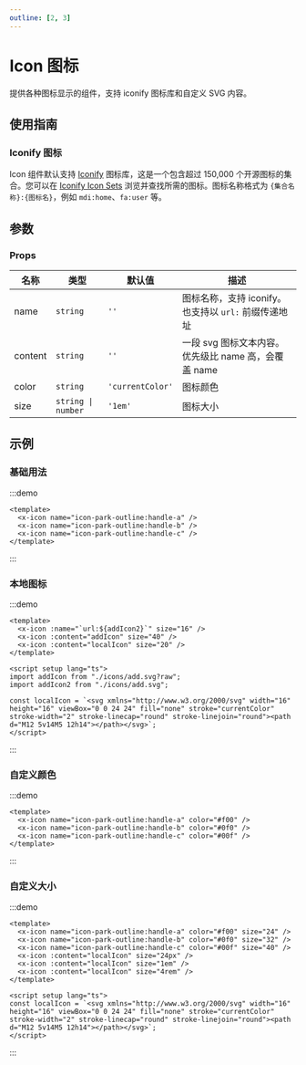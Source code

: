 ```yaml
---
outline: [2, 3]
---
```


<style>
  .x-icon {
    margin-right: var(--x-gap-medium);
    margin-bottom: var(--x-gap-medium);
  }
</style>

# Icon 图标

提供各种图标显示的组件，支持 iconify 图标库和自定义 SVG 内容。

## 使用指南

### Iconify 图标

Icon 组件默认支持 [Iconify](https://iconify.design/) 图标库，这是一个包含超过 150,000 个开源图标的集合。您可以在 [Iconify Icon Sets](https://icon-sets.iconify.design/) 浏览并查找所需的图标。图标名称格式为 `{集合名称}:{图标名}`，例如 `mdi:home`、`fa:user` 等。

## 参数

### Props

| 名称 | 类型 | 默认值 | 描述 |
| --- | --- | --- | --- |
| name | `string` | `''` | 图标名称，支持 iconify。也支持以 `url:` 前缀传递地址 |
| content | `string` | `''` | 一段 svg 图标文本内容。优先级比 name 高，会覆盖 name |
| color | `string` | `'currentColor'` | 图标颜色 |
| size | `string \| number` | `'1em'` | 图标大小 |

## 示例

### 基础用法

:::demo

```vue
<template>
  <x-icon name="icon-park-outline:handle-a" />
  <x-icon name="icon-park-outline:handle-b" />
  <x-icon name="icon-park-outline:handle-c" />
</template>
```

:::

### 本地图标

:::demo

```vue
<template>
  <x-icon :name="`url:${addIcon2}`" size="16" />
  <x-icon :content="addIcon" size="40" />
  <x-icon :content="localIcon" size="20" />
</template>

<script setup lang="ts">
import addIcon from "./icons/add.svg?raw";
import addIcon2 from "./icons/add.svg";

const localIcon = `<svg xmlns="http://www.w3.org/2000/svg" width="16" height="16" viewBox="0 0 24 24" fill="none" stroke="currentColor" stroke-width="2" stroke-linecap="round" stroke-linejoin="round"><path d="M12 5v14M5 12h14"></path></svg>`;
</script>
```

:::

### 自定义颜色

:::demo

```vue
<template>
  <x-icon name="icon-park-outline:handle-a" color="#f00" />
  <x-icon name="icon-park-outline:handle-b" color="#0f0" />
  <x-icon name="icon-park-outline:handle-c" color="#00f" />
</template>
```

:::

### 自定义大小

:::demo

```vue
<template>
  <x-icon name="icon-park-outline:handle-a" color="#f00" size="24" />
  <x-icon name="icon-park-outline:handle-b" color="#0f0" size="32" />
  <x-icon name="icon-park-outline:handle-c" color="#00f" size="40" />
  <x-icon :content="localIcon" size="24px" />
  <x-icon :content="localIcon" size="1em" />
  <x-icon :content="localIcon" size="4rem" />
</template>

<script setup lang="ts">
const localIcon = `<svg xmlns="http://www.w3.org/2000/svg" width="16" height="16" viewBox="0 0 24 24" fill="none" stroke="currentColor" stroke-width="2" stroke-linecap="round" stroke-linejoin="round"><path d="M12 5v14M5 12h14"></path></svg>`;
</script>
```

:::
